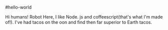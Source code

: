 #hello-world

Hi humans!
Robot Here, I like Node. js and coffeescript(that's what I'm made of!).
I've had tacos on the oon and find then far superior to Earth tacos.
